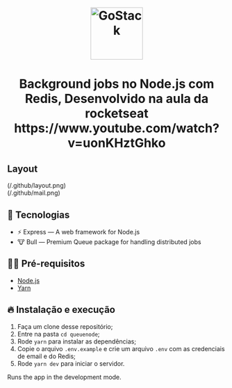 <h1 align="center">
  <img alt="GoStack" src="https://rocketseat-cdn.s3-sa-east-1.amazonaws.com/masterclass.png" width="120px" />
</h1>

<h1 align="center">
  Background jobs no Node.js com Redis, Desenvolvido na aula da rocketseat  https://www.youtube.com/watch?v=uonKHztGhko
</h1>

## Layout

(/.github/layout.png)
<br/>
(/.github/mail.png)

## 🚀 Tecnologias

- ⚡ Express — A web framework for Node.js
- 🐮 Bull — Premium Queue package for handling distributed jobs

## ✋🏻 Pré-requisitos

- [Node.js](https://nodejs.org/en/)
- [Yarn](https://yarnpkg.com/pt-BR/docs/install)

## 🔥 Instalação e execução

1. Faça um clone desse repositório;
2. Entre na pasta `cd queuenode`;
3. Rode `yarn` para instalar as dependências;
4. Copie o arquivo `.env.example` e crie um arquivo `.env` com as credenciais de email e do Redis;
7. Rode `yarn dev` para iniciar o servidor.

Runs the app in the development mode.<br/>